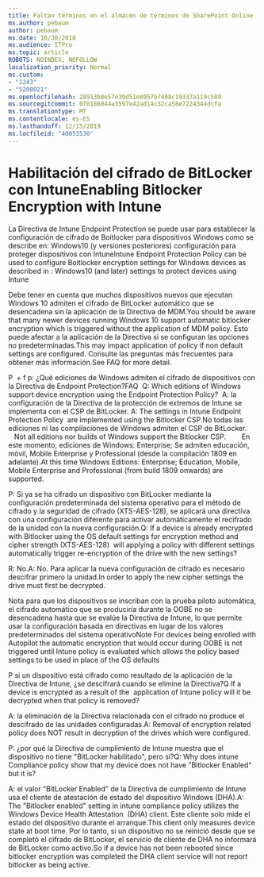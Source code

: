 ```yaml
---
title: Faltan términos en el almacén de términos de SharePoint Online
ms.author: pebaum
author: pebaum
ms.date: 10/30/2018
ms.audience: ITPro
ms.topic: article
ROBOTS: NOINDEX, NOFOLLOW
localization_priority: Normal
ms.custom:
- "1243"
- "5200021"
ms.openlocfilehash: 28913b8e57e39d51e8957b7408c19337a119c589
ms.sourcegitcommit: 0f0186044a3597e42ad14c32ca58e7224344dcfa
ms.translationtype: MT
ms.contentlocale: es-ES
ms.lasthandoff: 12/15/2019
ms.locfileid: "40053530"
---
```

# <a name="enabling-bitlocker-encryption-with-intune"></a><span data-ttu-id="22c55-102">Habilitación del cifrado de BitLocker con Intune</span><span class="sxs-lookup"><span data-stu-id="22c55-102">Enabling Bitlocker Encryption with Intune</span></span>

<span data-ttu-id="22c55-103">La Directiva de Intune Endpoint Protection se puede usar para establecer la configuración de cifrado de Boitlocker para dispositivos Windows como se describe en: Windows10 (y versiones posteriores) configuración para proteger dispositivos con Intune</span><span class="sxs-lookup"><span data-stu-id="22c55-103">Intune Endpoint Protection Policy can be used to configure Boitlocker encryption settings for Windows devices as described in : Windows10 (and later) settings to protect devices using Intune</span></span>

<span data-ttu-id="22c55-104">Debe tener en cuenta que muchos dispositivos nuevos que ejecutan Windows 10 admiten el cifrado de BitLocker automático que se desencadena sin la aplicación de la Directiva de MDM.</span><span class="sxs-lookup"><span data-stu-id="22c55-104">You should be aware that many newer devices running Windows 10 support automatic bitlocker encryption which is triggered without the application of MDM policy.</span></span> <span data-ttu-id="22c55-105">Esto puede afectar a la aplicación de la Directiva si se configuran las opciones no predeterminadas.</span><span class="sxs-lookup"><span data-stu-id="22c55-105">This may impact application of policy if non default settings are configured.</span></span> <span data-ttu-id="22c55-106">Consulte las preguntas más frecuentes para obtener más información.</span><span class="sxs-lookup"><span data-stu-id="22c55-106">See FAQ for more detail.</span></span>


<span data-ttu-id="22c55-107">P  + f p: ¿Qué ediciones de Windows admiten el cifrado de dispositivos con la Directiva de Endpoint Protection?</span><span class="sxs-lookup"><span data-stu-id="22c55-107">FAQ  Q: Which editions of Windows support device encryption using the Endpoint Protection Policy?</span></span>
<span data-ttu-id="22c55-108"> A: la configuración de la Directiva de la protección de extremos de Intune se implementa con el CSP de BitLocker.</span><span class="sxs-lookup"><span data-stu-id="22c55-108"> A: The settings in Intune Endpoint Protection Policy  are implemented using the Bitlocker CSP.</span></span><span data-ttu-id="22c55-109">No todas las ediciones ni las compilaciones de Windows admiten el CSP de BitLocker. 
     </span><span class="sxs-lookup"><span data-stu-id="22c55-109">  Not all editions nor builds of Windows support the Bitlocker CSP. 
     </span></span> <span data-ttu-id="22c55-110">En este momento, ediciones de Windows: Enterprise; Se admiten educación, móvil, Mobile Enterprise y Professional (desde la compilación 1809 en adelante).</span><span class="sxs-lookup"><span data-stu-id="22c55-110">At this time Windows Editions: Enterprise; Education, Mobile, Mobile Enterprise and Professional (from build 1809 onwards) are supported.</span></span>




<span data-ttu-id="22c55-111">P: Si ya se ha cifrado un dispositivo con BitLocker mediante la configuración predeterminada del sistema operativo para el método de cifrado y la seguridad de cifrado (XTS-AES-128), se aplicará una directiva con una configuración diferente para activar automáticamente el recifrado de la unidad con la nueva configuración.</span><span class="sxs-lookup"><span data-stu-id="22c55-111">Q: If a device is already encrypted with Bitlocker using the OS default settings for encryption method and cipher strength (XTS-AES-128)  will applying a policy with different settings automatically trigger re-encryption of the drive with the new settings?</span></span>

<span data-ttu-id="22c55-112">R: No.</span><span class="sxs-lookup"><span data-stu-id="22c55-112">A: No.</span></span> <span data-ttu-id="22c55-113">Para aplicar la nueva configuración de cifrado es necesario descifrar primero la unidad.</span><span class="sxs-lookup"><span data-stu-id="22c55-113">In order to apply the new cipher settings the drive must first be decrypted.</span></span>

<span data-ttu-id="22c55-114">Nota para que los dispositivos se inscriban con la prueba piloto automática, el cifrado automático que se produciría durante la OOBE no se desencadena hasta que se evalúe la Directiva de Intune, lo que permite usar la configuración basada en directivas en lugar de los valores predeterminados del sistema operativo</span><span class="sxs-lookup"><span data-stu-id="22c55-114">Note For devices being enrolled with Autopilot the automatic encryption that would occur during OOBE is not triggered until Intune policy is evaluated which allows the policy based settings to be used in place of the OS defaults</span></span>




<span data-ttu-id="22c55-115">P si un dispositivo está cifrado como resultado de la aplicación de la Directiva de Intune, ¿se descifrará cuando se elimine la Directiva?</span><span class="sxs-lookup"><span data-stu-id="22c55-115">Q If a device is encrypted as a result of the  application of Intune policy will it be decrypted when that policy is removed?</span></span>

<span data-ttu-id="22c55-116">A: la eliminación de la Directiva relacionada con el cifrado no produce el descifrado de las unidades configuradas.</span><span class="sxs-lookup"><span data-stu-id="22c55-116">A: Removal of encryption related policy does NOT result in decryption of the drives which were configured.</span></span>




<span data-ttu-id="22c55-117">P: ¿por qué la Directiva de cumplimiento de Intune muestra que el dispositivo no tiene "BitLocker habilitado", pero sí?</span><span class="sxs-lookup"><span data-stu-id="22c55-117">Q: Why does intune Compliance policy show that my device does not have "Bitlocker Enabled" but it is?</span></span>

<span data-ttu-id="22c55-118">A: el valor "BitLocker Enabled" de la Directiva de cumplimiento de Intune usa el cliente de atestación de estado del dispositivo Windows (DHA).</span><span class="sxs-lookup"><span data-stu-id="22c55-118">A: The "Bitlocker enabled" setting in intune compliance policy utilizes the Windows Device Health Attestation  (DHA) client.</span></span> <span data-ttu-id="22c55-119">Este cliente solo mide el estado del dispositivo durante el arranque.</span><span class="sxs-lookup"><span data-stu-id="22c55-119">This client only measures device state at boot time.</span></span> <span data-ttu-id="22c55-120">Por lo tanto, si un dispositivo no se reinició desde que se completó el cifrado de BitLocker, el servicio de cliente de DHA no informará de BitLocker como activo.</span><span class="sxs-lookup"><span data-stu-id="22c55-120">So if a device has not been rebooted since bitlocker encryption was completed the DHA client service will not report bitlocker as being active.</span></span>